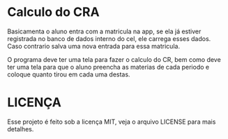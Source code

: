 Calculo do CRA
==============

Basicamenta o aluno entra com a matricula na app, se ela já estiver registrada no banco de dados interno do cel, ele carrega esses dados.
Caso contrario salva uma nova entrada para essa matricula.

O programa deve ter uma tela para fazer o calculo do CR, bem como deve ter uma tela para que o aluno preencha as materias de cada periodo e coloque quanto tirou em cada uma destas.


LICENÇA
=======

Esse projeto é feito sob a licença MIT, veja o arquivo LICENSE para mais detalhes.